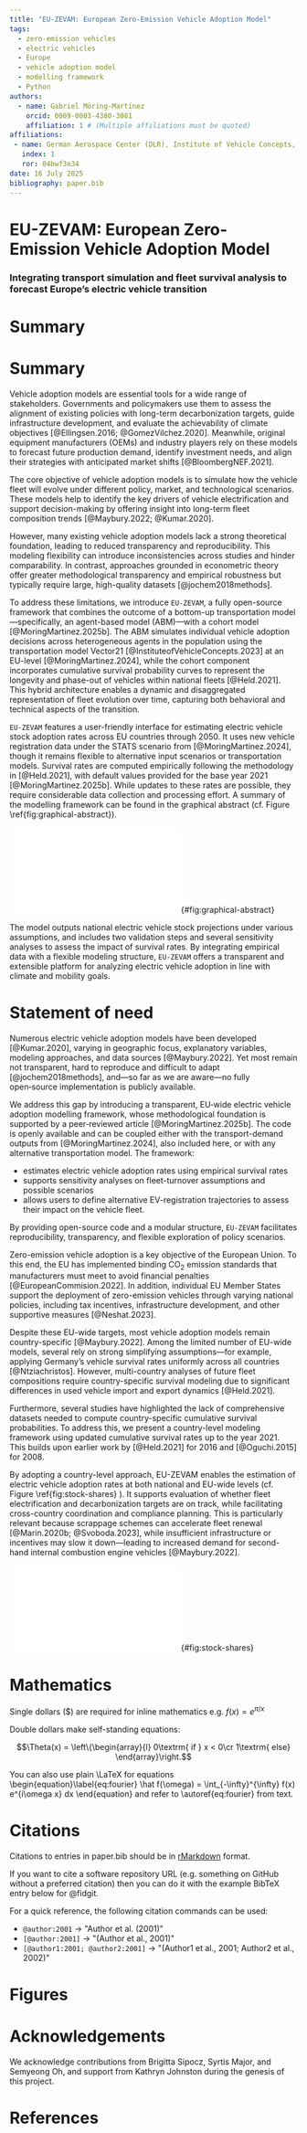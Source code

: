 ```yaml
---
title: "EU-ZEVAM: European Zero-Emission Vehicle Adoption Model"
tags:
  - zero-emission vehicles
  - electric vehicles
  - Europe
  - vehicle adoption model
  - modelling framework
  - Python
authors:
  - name: Gabriel Möring-Martínez
    orcid: 0009-0003-4380-3081
    affiliation: 1 # (Multiple affiliations must be quoted)
affiliations:
 - name: German Aerospace Center (DLR), Institute of Vehicle Concepts, Pfaffenwaldring 38-40, Stuttgart, 70569, Germany
   index: 1
   ror: 04bwf3e34
date: 16 July 2025
bibliography: paper.bib
---
```


# EU-ZEVAM: European Zero-Emission Vehicle Adoption Model

### Integrating transport simulation and fleet survival analysis to forecast Europe’s electric vehicle transition


# Summary

# Summary

Vehicle adoption models are essential tools for a wide range of stakeholders. Governments and policymakers use them to assess the alignment of existing policies with long-term decarbonization targets, guide infrastructure development, and evaluate the achievability of climate objectives [@Ellingsen.2016; @GomezVilchez.2020]. Meanwhile, original equipment manufacturers (OEMs) and industry players rely on these models to forecast future production demand, identify investment needs, and align their strategies with anticipated market shifts [@BloombergNEF.2021].

The core objective of vehicle adoption models is to simulate how the vehicle fleet will evolve under different policy, market, and technological scenarios. These models help to identify the key drivers of vehicle electrification and support decision-making by offering insight into long-term fleet composition trends [@Maybury.2022; @Kumar.2020].

However, many existing vehicle adoption models lack a strong theoretical foundation, leading to reduced transparency and reproducibility. This modeling flexibility can introduce inconsistencies across studies and hinder comparability. In contrast, approaches grounded in econometric theory offer greater methodological transparency and empirical robustness but typically require large, high-quality datasets [@jochem2018methods].

To address these limitations, we introduce `EU-ZEVAM`, a fully open-source framework that combines the outcome of a bottom-up transportation model—specifically, an agent-based model (ABM)—with a cohort model [@MoringMartinez.2025b]. The ABM simulates individual vehicle adoption decisions across heterogeneous agents in the population using the transportation model Vector21 [@InstituteofVehicleConcepts.2023] at an EU-level [@MoringMartinez.2024], while the cohort component incorporates cumulative survival probability curves to represent the longevity and phase-out of vehicles within national fleets [@Held.2021]. This hybrid architecture enables a dynamic and disaggregated representation of fleet evolution over time, capturing both behavioral and technical aspects of the transition.

`EU-ZEVAM` features a user-friendly interface for estimating electric vehicle stock adoption rates across EU countries through 2050. It uses new vehicle registration data under the STATS scenario from [@MoringMartinez.2024], though it remains flexible to alternative input scenarios or transportation models. Survival rates are computed empirically following the methodology in [@Held.2021], with default values provided for the base year 2021 [@MoringMartinez.2025b]. While updates to these rates are possible, they require considerable data collection and processing effort. A summary of the modelling framework can be found in the graphical abstract (cf. Figure \ref{fig:graphical-abstract}).

![Graphical abstract of the electric vehicle adoption model for European Union countries. The framework combines a transportation model for estimating electric vehicle new registrations [@MoringMartinez.2024] with a country-based cohort model [@Held.2021]. Figure extracted from [@MoringMartinez.2025b], licensed under CC BY 4.0.](CSP_Paper_Stock_Validation_Illustration_SH_GM.pdf){#fig:graphical-abstract}

The model outputs national electric vehicle stock projections under various assumptions, and includes two validation steps and several sensitivity analyses to assess the impact of survival rates. By integrating empirical data with a flexible modeling structure, `EU-ZEVAM` offers a transparent and extensible platform for analyzing electric vehicle adoption in line with climate and mobility goals.

# Statement of need

Numerous electric vehicle adoption models have been developed [@Kumar.2020], varying in geographic focus, explanatory variables, modeling approaches, and data sources [@Maybury.2022]. Yet most remain not transparent, hard to reproduce and difficult to adapt [@jochem2018methods], and—so far as we are aware—no fully open‑source implementation is publicly available.

We address this gap by introducing a transparent, EU‑wide electric vehicle adoption modelling framework, whose methodological foundation is supported by a peer‑reviewed article [@MoringMartinez.2025b]. The code is openly available and can be coupled either with the transport-demand outputs from [@MoringMartinez.2024], also included here, or with any alternative transportation model. The framework:

- estimates electric vehicle adoption rates using empirical survival rates
- supports sensitivity analyses on fleet-turnover assumptions and possible scenarios
- allows users to define alternative EV-registration trajectories to assess their impact on the vehicle fleet.

By providing open-source code and a modular structure, `EU-ZEVAM` facilitates reproducibility, transparency, and flexible exploration of policy scenarios.

Zero-emission vehicle adoption is a key objective of the European Union. To this end, the EU has implemented binding CO$_2$ emission standards that manufacturers must meet to avoid financial penalties [@EuropeanCommision.2022]. In addition, individual EU Member States support the deployment of zero-emission vehicles through varying national policies, including tax incentives, infrastructure development, and other supportive measures [@Neshat.2023].

Despite these EU-wide targets, most vehicle adoption models remain country-specific [@Maybury.2022]. Among the limited number of EU-wide models, several rely on strong simplifying assumptions—for example, applying Germany’s vehicle survival rates uniformly across all countries [@Ntziachristos]. However, multi-country analyses of future fleet compositions require country-specific survival modeling due to significant differences in used vehicle import and export dynamics [@Held.2021].

Furthermore, several studies have highlighted the lack of comprehensive datasets needed to compute country-specific cumulative survival probabilities. To address this, we present a country-level modeling framework using updated cumulative survival rates up to the year 2021. This builds upon earlier work by [@Held.2021] for 2016 and [@Oguchi.2015] for 2008.

By adopting a country-level approach, EU-ZEVAM enables the estimation of electric vehicle adoption rates at both national and EU-wide levels (cf. Figure \ref{fig:stock-shares} ). It supports evaluation of whether fleet electrification and decarbonization targets are on track, while facilitating cross-country coordination and compliance planning. This is particularly relevant because scrappage schemes can accelerate fleet renewal [@Marin.2020b; @Svoboda.2023], while insufficient infrastructure or incentives may slow it down—leading to increased demand for second-hand internal combustion engine vehicles [@Maybury.2022].

![Battery electric passenger car fleet shares estimated using country-level empirical cumulative survival rate probability curves for all EU-27 countries and Norway. A sensitivity analysis using survival rates from 2008 and 2016 is also presented. Figure extracted from [@MoringMartinez.2025b], licensed under CC BY 4.0.](sensitivity_analysis_with_historical_csp.pdf){#fig:stock-shares}


# Mathematics

Single dollars ($) are required for inline mathematics e.g. $f(x) = e^{\pi/x}$

Double dollars make self-standing equations:

$$\Theta(x) = \left\{\begin{array}{l}
0\textrm{ if } x < 0\cr
1\textrm{ else}
\end{array}\right.$$

You can also use plain \LaTeX for equations
\begin{equation}\label{eq:fourier}
\hat f(\omega) = \int_{-\infty}^{\infty} f(x) e^{i\omega x} dx
\end{equation}
and refer to \autoref{eq:fourier} from text.

# Citations

Citations to entries in paper.bib should be in
[rMarkdown](http://rmarkdown.rstudio.com/authoring_bibliographies_and_citations.html)
format.

If you want to cite a software repository URL (e.g. something on GitHub without a preferred
citation) then you can do it with the example BibTeX entry below for @fidgit.

For a quick reference, the following citation commands can be used:
- `@author:2001`  ->  "Author et al. (2001)"
- `[@author:2001]` -> "(Author et al., 2001)"
- `[@author1:2001; @author2:2001]` -> "(Author1 et al., 2001; Author2 et al., 2002)"

# Figures

<!--
Figures can be included like this:
![Caption for example figure.\label{fig:example}](figure.png)
and referenced from text using \autoref{fig:example}.

Figure sizes can be customized by adding an optional second parameter:
![Caption for example figure.](figure.png){ width=20% }
-->

# Acknowledgements

We acknowledge contributions from Brigitta Sipocz, Syrtis Major, and Semyeong
Oh, and support from Kathryn Johnston during the genesis of this project.

# References